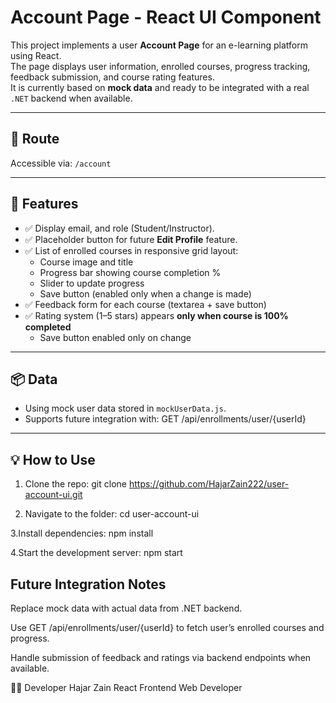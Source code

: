 # Account Page - React UI Component

This project implements a user **Account Page** for an e-learning platform using React.  
The page displays user information, enrolled courses, progress tracking, feedback submission, and course rating features.  
It is currently based on **mock data** and ready to be integrated with a real `.NET` backend when available.

---

## 🔗 Route

Accessible via: `/account`

---

## 🚀 Features

- ✅ Display email, and role (Student/Instructor).
- ✅ Placeholder button for future **Edit Profile** feature.
- ✅ List of enrolled courses in responsive grid layout:
  - Course image and title
  - Progress bar showing course completion %
  - Slider to update progress
  - Save button (enabled only when a change is made)
- ✅ Feedback form for each course (textarea + save button)
- ✅ Rating system (1–5 stars) appears **only when course is 100% completed**
  - Save button enabled only on change

---

## 📦 Data

- Using mock user data stored in `mockUserData.js`.
- Supports future integration with:  GET /api/enrollments/user/{userId}


---

## 💡 How to Use

1. Clone the repo:
 git clone https://github.com/HajarZain222/user-account-ui.git

2. Navigate to the folder:
 cd user-account-ui

3.Install dependencies:
 npm install

4.Start the development server:
npm start


## Future Integration Notes

Replace mock data with actual data from .NET backend.

Use GET /api/enrollments/user/{userId} to fetch user’s enrolled courses and progress.

Handle submission of feedback and ratings via backend endpoints when available.

🧑‍💻 Developer
Hajar Zain
React Frontend Web Developer





  
